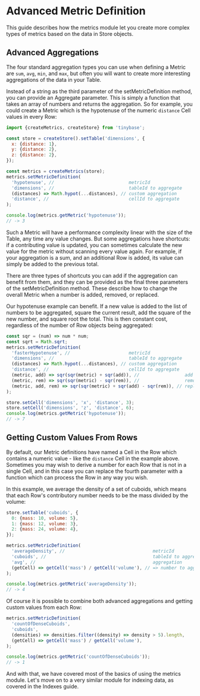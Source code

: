 # Advanced Metric Definition

This guide describes how the metrics module let you create more complex types of
metrics based on the data in Store objects.

## Advanced Aggregations

The four standard aggregation types you can use when defining a Metric are
`sum`, `avg`, `min`, and `max`, but often you will want to create more
interesting aggregations of the data in your Table.

Instead of a string as the third parameter of the setMetricDefinition method,
you can provide an Aggregate parameter. This is simply a function that takes an
array of numbers and returns the aggregation. So for example, you could create a
Metric which is the hypotenuse of the numeric `distance` Cell values in every
Row:

```js
import {createMetrics, createStore} from 'tinybase';

const store = createStore().setTable('dimensions', {
  x: {distance: 1},
  y: {distance: 2},
  z: {distance: 2},
});

const metrics = createMetrics(store);
metrics.setMetricDefinition(
  'hypotenuse', //                            metricId
  'dimensions', //                            tableId to aggregate
  (distances) => Math.hypot(...distances), // custom aggregation
  'distance', //                              cellId to aggregate
);

console.log(metrics.getMetric('hypotenuse'));
// -> 3
```

Such a Metric will have a performance complexity linear with the size of the
Table, any time any value changes. But some aggregations have shortcuts: if a
contributing value is updated, you can sometimes calculate the new value for the
metric without scanning every value again. For example, if your aggregation is a
sum, and an additional Row is added, its value can simply be added to the
previous total.

There are three types of shortcuts you can add if the aggregation can benefit
from them, and they can be provided as the final three parameters of the
setMetricDefinition method. These describe how to change the overall Metric when
a number is added, removed, or replaced.

Our hypotenuse example can benefit. If a new value is added to the list of
numbers to be aggregated, square the current result, add the square of the new
number, and square root the total. This is then constant cost, regardless of the
number of Row objects being aggregated:

```js
const sqr = (num) => num * num;
const sqrt = Math.sqrt;
metrics.setMetricDefinition(
  'fasterHypotenuse', //                      metricId
  'dimensions', //                            tableId to aggregate
  (distances) => Math.hypot(...distances), // custom aggregation
  'distance', //                              cellId to aggregate
  (metric, add) => sqr(sqr(metric) + sqr(add)), //                 add
  (metric, rem) => sqr(sqr(metric) - sqr(rem)), //                 remove
  (metric, add, rem) => sqr(sqr(metric) + sqr(add) - sqr(rem)), // replace
);

store.setCell('dimensions', 'x', 'distance', 3);
store.setCell('dimensions', 'z', 'distance', 6);
console.log(metrics.getMetric('hypotenuse'));
// -> 7
```

## Getting Custom Values From Rows

By default, our Metric definitions have named a Cell in the Row which contains a
numeric value - like the `distance` Cell in the example above. Sometimes you may
wish to derive a number for each Row that is not in a single Cell, and in this
case you can replace the fourth parameter with a function which can process the
Row in any way you wish.

In this example, we average the density of a set of cuboids, which means that
each Row's contributory number needs to be the mass divided by the volume:

```js
store.setTable('cuboids', {
  0: {mass: 10, volume: 5},
  1: {mass: 12, volume: 3},
  2: {mass: 24, volume: 4},
});

metrics.setMetricDefinition(
  'averageDensity', //                                 metricId
  'cuboids', //                                        tableId to aggregate
  'avg', //                                            aggregation
  (getCell) => getCell('mass') / getCell('volume'), // => number to aggregate
);

console.log(metrics.getMetric('averageDensity'));
// -> 4
```

Of course it is possible to combine both advanced aggregations and getting
custom values from each Row:

```js
metrics.setMetricDefinition(
  'countOfDenseCuboids',
  'cuboids',
  (densities) => densities.filter((density) => density > 5).length,
  (getCell) => getCell('mass') / getCell('volume'),
);

console.log(metrics.getMetric('countOfDenseCuboids'));
// -> 1
```

And with that, we have covered most of the basics of using the metrics module.
Let's move on to a very similar module for indexing data, as covered in the
Indexes guide.
